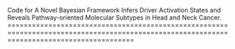 Code for A Novel Bayesian Framework Infers Driver Activation States and Reveals Pathway-oriented Molecular Subtypes in Head and Neck Cancer. ===========================================================================================================================================
